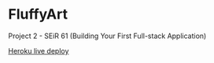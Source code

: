 # FluffyArt
Project 2 - SEiR 61 (Building Your First Full-stack Application) 

[Heroku live deploy](https://fluffyart.herokuapp.com/)